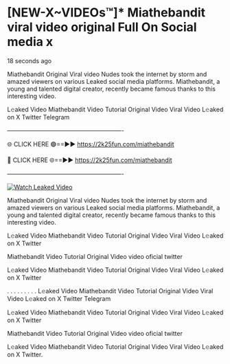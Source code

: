 # [NEW-X~VIDEOs™]* Miathebandit viral video original Full On Social media x

18 seconds ago

Miathebandit Original Viral video Nudes took the internet by storm and amazed viewers on various Leaked social media platforms. Miathebandit, a young and talented digital creator, recently became famous thanks to this interesting video.

L𝚎aked Video Miathebandit Video Tutorial Original Video Viral Video L𝚎aked on X Twitter Telegram

———————————————————-

🌐 CLICK HERE 🟢==►► https://2k25fun.com/miathebandit

🔴 CLICK HERE 🌐==►► https://2k25fun.com/miathebandit

———————————————————-

[![Watch Leaked Video](https://miro.medium.com/v2/resize:fit:828/format:webp/1*cilzJN44JGOrTw9NJCrNHA.gif "Watch Leaked Video")](https://2k25fun.com/miathebandit)

Miathebandit Original Viral video Nudes took the internet by storm and amazed viewers on various Leaked social media platforms. Miathebandit, a young and talented digital creator, recently became famous thanks to this interesting video.

L𝚎aked Video Miathebandit Video Tutorial Original Video Viral Video L𝚎aked on X Twitter

Miathebandit Video Tutorial Original Video video oficial twitter

L𝚎aked Video Miathebandit Video Tutorial Original Video Viral Video L𝚎aked on X Twitter

. . . . . . . . . L𝚎aked Video Miathebandit Video Tutorial Original Video Viral Video L𝚎aked on X Twitter Telegram

L𝚎aked Video Miathebandit Video Tutorial Original Video Viral Video L𝚎aked on X Twitter

Miathebandit Video Tutorial Original Video video oficial twitter

L𝚎aked Video Miathebandit Video Tutorial Original Video Viral Video L𝚎aked on X Twitter.
